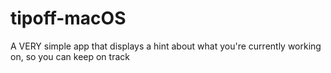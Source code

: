 # tipoff-macOS
A VERY simple app that displays a hint about what you're currently working on, so you can keep on track
